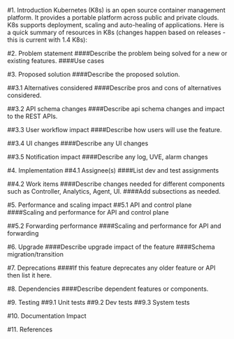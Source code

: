 
#1. Introduction
Kubernetes (K8s) is an open source container management platform. It provides a portable platform across public and private clouds. K8s supports deployment, scaling and auto-healing of applications. Here is a quick summary of resources in K8s (changes happen based on releases - this is current with 1.4 K8s):




#2. Problem statement
####Describe the problem being solved for a new or existing features.
####Use cases

#3. Proposed solution
####Describe the proposed solution.

##3.1 Alternatives considered
####Describe pros and cons of alternatives considered.

##3.2 API schema changes
####Describe api schema changes and impact to the REST APIs.

##3.3 User workflow impact
####Describe how users will use the feature.

##3.4 UI changes
####Describe any UI changes

##3.5 Notification impact
####Describe any log, UVE, alarm changes


#4. Implementation
##4.1 Assignee(s)
####List dev and test assignments

##4.2 Work items
####Describe changes needed for different components such as Controller, Analytics, Agent, UI. 
####Add subsections as needed.

#5. Performance and scaling impact
##5.1 API and control plane
####Scaling and performance for API and control plane

##5.2 Forwarding performance
####Scaling and performance for API and forwarding

#6. Upgrade
####Describe upgrade impact of the feature
####Schema migration/transition

#7. Deprecations
####If this feature deprecates any older feature or API then list it here.

#8. Dependencies
####Describe dependent features or components.

#9. Testing
##9.1 Unit tests
##9.2 Dev tests
##9.3 System tests

#10. Documentation Impact

#11. References